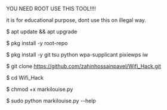 YOU NEED ROOT USE THIS TOOL!!!!

it is for educational purpose, dont use this on illegal way.

$ apt update && apt upgrade

$ pkg install -y root-repo

$ pkg install -y git tsu python wpa-supplicant pixiewps iw

$ git clone https://github.com/zahinhossainpavel/Wifi_Hack.git

$ cd Wifi_Hack

$ chmod +x markilouise.py

$ sudo python markilouise.py --help
